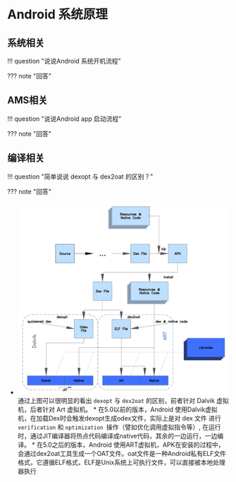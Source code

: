 # Android 系统原理
## 系统相关

!!! question "说说Android 系统开机流程"

??? note "回答"

## AMS相关
!!! question "说说Android app 启动流程"

??? note "回答"

## 编译相关
!!! question "简单说说 dexopt 与 dex2oat 的区别？"

??? note "回答"

* ![ART_view](./assets/ART_view.jpg)
      通过上图可以很明显的看出 `dexopt` 与 `dex2oat` 的区别，前者针对 Dalvik 虚拟机，后者针对 Art 虚拟机。
      * 在5.0以前的版本，Android 使用Dalvik虚拟机，在加载Dex时会触发dexopt生成odex文件，实际上是对 dex 文件 进行 `verification` 和 `optimization `操作（譬如优化调用虚拟指令等）, 在运行时，通过JIT编译器将热点代码编译成native代码，其余的一边运行，一边编译。
      * 在5.0之后的版本，Android 使用ART虚拟机，APK在安装的过程中，会通过dex2oat工具生成一个OAT文件。oat文件是一种Android私有ELF文件格式，它遵循ELF格式，ELF是Unix系统上可执行文件，可以直接被本地处理器执行